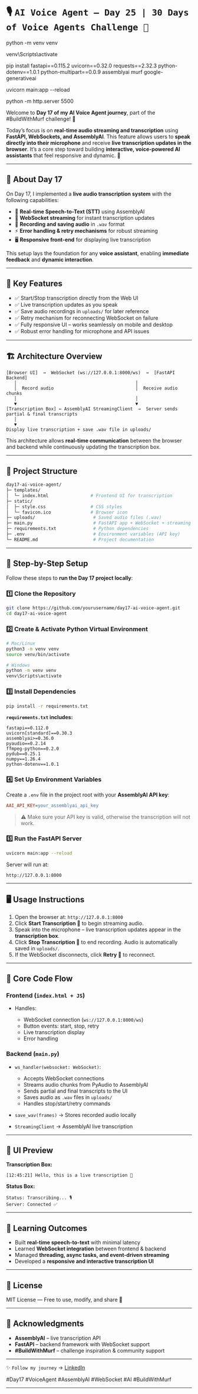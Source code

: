 # 🎙️ `AI Voice Agent – Day 25 | 30 Days of Voice Agents Challenge 🚀`



python -m venv venv

venv\Scripts\activate

pip install fastapi==0.115.2 uvicorn==0.32.0 requests==2.32.3 python-dotenv==1.0.1 python-multipart==0.0.9 assemblyai murf google-generativeai

uvicorn main:app --reload

python -m http.server 5500


Welcome to **Day 17 of my AI Voice Agent journey**, part of the #BuildWithMurf challenge! 🌟

Today’s focus is on **real-time audio streaming and transcription** using **FastAPI, WebSockets, and AssemblyAI**. This feature allows users to **speak directly into their microphone** and receive **live transcription updates in the browser**. It’s a core step toward building **interactive, voice-powered AI assistants** that feel responsive and dynamic. 💬

---

## 📖 About Day 17

On Day 17, I implemented a **live audio transcription system** with the following capabilities:

* 🎤 **Real-time Speech-to-Text (STT)** using AssemblyAI
* 🔄 **WebSocket streaming** for instant transcription updates
* 💾 **Recording and saving audio** in `.wav` format
* ⚡ **Error handling & retry mechanisms** for robust streaming
* 🖥️ **Responsive front-end** for displaying live transcription

This setup lays the foundation for any **voice assistant**, enabling **immediate feedback** and **dynamic interaction**.

---

## 🔑 Key Features

* ✅ Start/Stop transcription directly from the Web UI
* ✅ Live transcription updates as you speak
* ✅ Save audio recordings in `uploads/` for later reference
* ✅ Retry mechanism for reconnecting WebSocket on failure
* ✅ Fully responsive UI – works seamlessly on mobile and desktop
* ✅ Robust error handling for microphone and API issues

---

## 🏗️ Architecture Overview

```text
[Browser UI]  →  WebSocket (ws://127.0.0.1:8000/ws)  →  [FastAPI Backend]
   │                                             │
   │  Record audio                               │  Receive audio chunks
   │                                             │
   ▼                                             ▼
[Transcription Box] ← AssemblyAI StreamingClient  →  Server sends partial & final transcripts
   │
   ▼
Display live transcription + save .wav file in uploads/
```

This architecture allows **real-time communication** between the browser and backend while continuously updating the transcription box.

---

## 📂 Project Structure

```bash
day17-ai-voice-agent/
├─ templates/
│  └─ index.html                # Frontend UI for transcription
├─ static/
│  ├─ style.css                 # CSS styles
│  └─ favicon.ico               # Browser icon
├─ uploads/                      # Saved audio files (.wav)
├─ main.py                       # FastAPI app + WebSocket + streaming logic
├─ requirements.txt              # Python dependencies
├─ .env                          # Environment variables (API key)
└─ README.md                     # Project documentation
```

---

## 🚀 Step-by-Step Setup

Follow these steps to **run the Day 17 project locally**:

### 1️⃣ Clone the Repository

```bash
git clone https://github.com/yourusername/day17-ai-voice-agent.git
cd day17-ai-voice-agent
```

### 2️⃣ Create & Activate Python Virtual Environment

```bash
# Mac/Linux
python3 -m venv venv
source venv/bin/activate

# Windows
python -m venv venv
venv\Scripts\activate
```

### 3️⃣ Install Dependencies

```bash
pip install -r requirements.txt
```

**`requirements.txt` includes:**

```
fastapi==0.112.0
uvicorn[standard]==0.30.3
assemblyai>=0.36.0
pyaudio==0.2.14
ffmpeg-python==0.2.0
pydub==0.25.1
numpy==1.26.4
python-dotenv==1.0.1
```

### 4️⃣ Set Up Environment Variables

Create a `.env` file in the project root with your **AssemblyAI API key**:

```ini
AAI_API_KEY=your_assemblyai_api_key
```

> ⚠️ Make sure your API key is valid, otherwise the transcription will not work.

### 5️⃣ Run the FastAPI Server

```bash
uvicorn main:app --reload
```

Server will run at:

```
http://127.0.0.1:8000
```

---

## 🖥️ Usage Instructions

1. Open the browser at: `http://127.0.0.1:8000`
2. Click **Start Transcription 🎵** to begin streaming audio.
3. Speak into the microphone – live transcription updates appear in the **transcription box**.
4. Click **Stop Transcription 🛑** to end recording. Audio is automatically saved in `uploads/`.
5. If the WebSocket disconnects, click **Retry 🔄** to reconnect.

---

## 🔧 Core Code Flow

### Frontend (`index.html + JS`)

* Handles:

  * WebSocket connection (`ws://127.0.0.1:8000/ws`)
  * Button events: start, stop, retry
  * Live transcription display
  * Error handling

### Backend (`main.py`)

* `ws_handler(websocket: WebSocket)`:

  * Accepts WebSocket connections
  * Streams audio chunks from PyAudio to AssemblyAI
  * Sends partial and final transcripts to the UI
  * Saves audio as `.wav` files in `uploads/`
  * Handles stop/start/retry commands

* `save_wav(frames)` → Stores recorded audio locally

* `StreamingClient` → AssemblyAI live transcription

---

## 📸 UI Preview

**Transcription Box:**

```
[12:45:21] Hello, this is a live transcription 📜
```

**Status Box:**

```
Status: Transcribing... 🎙️
Server: Connected ✅
```

---

## 🌟 Learning Outcomes

* Built **real-time speech-to-text** with minimal latency
* Learned **WebSocket integration** between frontend & backend
* Managed **threading, async tasks, and event-driven streaming**
* Developed a **responsive and interactive transcription UI**

---

## 📜 License

MIT License — Free to use, modify, and share 🚀

---

## 🙌 Acknowledgments

* **AssemblyAI** – live transcription API
* **FastAPI** – backend framework with WebSocket support
* **#BuildWithMurf** – challenge inspiration & community support

---

✨ `Follow my journey` → [LinkedIn](https://www.linkedin.com/in/deepak-mallareddy-1b09b6274/)

#Day17 #VoiceAgent #AssemblyAI #WebSocket #AI #BuildWithMurf

---

